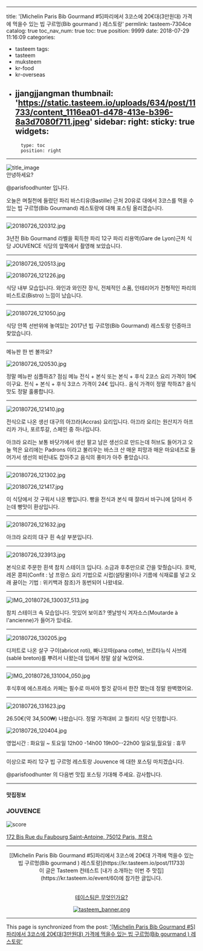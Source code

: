 
---
title: '[Michelin Paris Bib Gourmand  #5]파리에서 3코스에 20€대(3만원대) 가격에 먹을수 있는 빕 구르멍(Bib gourmand ) 레스토랑'
permlink: tasteem-7304ce
catalog: true
toc_nav_num: true
toc: true
position: 9999
date: 2018-07-29 11:16:09
categories:
- tasteem
tags:
- tasteem
- muksteem
- kr-food
- kr-overseas
- jjangjjangman
thumbnail: 'https://static.tasteem.io/uploads/634/post/11733/content_1116ea01-d478-413e-b396-8a3d7080f711.jpeg'
sidebar:
    right:
        sticky: true
widgets:
    -
        type: toc
        position: right
---


![title_image](https://static.tasteem.io/uploads/634/post/11733/content_1116ea01-d478-413e-b396-8a3d7080f711.jpeg)
<br/>
안녕하세요?

@parisfoodhunter 입니다.

오늘은 며칠천에 들렸던 파리 바스티유(Bastille) 근처 20유로 대에서 3코스를 먹을 수 있는 빕 구르멍(Bib Gourmand) 레스토랑에 대해 포스팅 올리겠습니다.


* * *


![20180726_120312.jpg](https://static.tasteem.io/uploads/image/image/42592/content_3dca7f84-89eb-429c-b5ed-0bc1a90aa79c.jpeg)

3년전 Bib Gourmand 라벨을 획득한 파리 12구 파리 리용역(Gare de Lyon)근처 식당 JOUVENCE 식당의 앞쪽에서 촬영해 보았습니다. 


* * *


![20180726_120513.jpg](https://static.tasteem.io/uploads/image/image/42594/content_a740532a-5059-425a-8570-1d92623260db.jpeg)


![20180726_121226.jpg](https://static.tasteem.io/uploads/image/image/42595/content_a740532a-5059-425a-8570-1d92623260db.jpeg)

식당 내부 모습입니다. 
와인과  와인잔 장식, 전체적인 소품, 인테리어가 전형적인 파리의 비스트로(Bistro) 느낌이 났습니다. 


* * *


![20180726_121050.jpg](https://static.tasteem.io/uploads/image/image/42597/content_a740532a-5059-425a-8570-1d92623260db.jpeg)

식당 안쪽 선반위에 놓여있는 2017년 빕 구르멍(Bib Gourmand) 레스토랑 인증마크 찾았습니다.


* * *

메뉴판 한 번 볼까요?


![20180726_120530.jpg](https://static.tasteem.io/uploads/image/image/42611/content_3dca7f84-89eb-429c-b5ed-0bc1a90aa79c.jpeg)

정말 메뉴판 심플하죠?
점심 메뉴 전식 + 본식 또는 본식 + 후식 2코스 요리 가격이 19€ 이구요.
전식 + 본식 + 후식 3코스 가격이 24€ 입니다..
음식 가격이 정말 착하죠?
음식맛도 정말 훌륭합니다.


* * *


![20180726_121410.jpg](https://static.tasteem.io/uploads/image/image/42613/content_3dca7f84-89eb-429c-b5ed-0bc1a90aa79c.jpeg)

전식으로 나온 생선 대구의 아끄라(Accras) 요리입니다. 아끄라 요리는 원산지가 아프리카 가나, 포르투갈,  스페인 중 하나입니다. 

아크라 요리는 보통 바닷가에서 생선 팔고 남은 생선으로 만드는데  허브도 들어가고 오늘 먹은 요리에는 Padrons 이라고 불리우는 바스크 산 매운 피망과 매운 마요네즈로 들어가서 생선의 비린내도 잡아주고 음식의  풍미가 아주 좋았습니다.


* * *


![20180726_121302.jpg](https://static.tasteem.io/uploads/image/image/42614/content_a740532a-5059-425a-8570-1d92623260db.jpeg)


![20180726_121417.jpg](https://static.tasteem.io/uploads/image/image/42615/content_3dca7f84-89eb-429c-b5ed-0bc1a90aa79c.jpeg)

이 식당에서 갓 구워서 나온 빵입니다.
빵을 전식과 본식 때 잘라서 바구니에 담아서 주는데 빵맛이 환상입니다.


* * *


![20180726_121632.jpg](https://static.tasteem.io/uploads/image/image/42616/content_3dca7f84-89eb-429c-b5ed-0bc1a90aa79c.jpeg)

아크라 요리의 대구 흰 속살 부분입니다.


* * *


![20180726_123913.jpg](https://static.tasteem.io/uploads/image/image/42617/content_a740532a-5059-425a-8570-1d92623260db.jpeg)

본식으로 주문한 흰색 참치 스테이크 입니다.
소금과 후추만으로 간을 맞췄습니다. 
호박, 레몬 콩피(Confit : 남 프랑스 요리 기법으로 시럽(설탕물)이나 기름에 식재료를 넣고 오래 끓이는 기법 : 위키백과 참조)가 동번되어 나왔네요.


* * *



![IMG_20180726_130037_513.jpg](https://static.tasteem.io/uploads/image/image/42651/content_a740532a-5059-425a-8570-1d92623260db.jpeg)


참치 스테이크 속 모습입니다. 맛있어 보이죠?
옛날방식 겨자소스(Moutarde à l'ancienne)가 들어가 있네요.


* * *


![20180726_130205.jpg](https://static.tasteem.io/uploads/image/image/42649/content_a740532a-5059-425a-8570-1d92623260db.jpeg)

디저트로 나온 살구 구이(abricot roti), 빠나꼬따(pana cotte), 브르타뉴식 사브레(sablé breton)를 뿌려서 나왔는데 입에서 정말 살살 녹았어요. 


* * *


![IMG_20180726_131004_050.jpg](https://static.tasteem.io/uploads/image/image/42666/content_a740532a-5059-425a-8570-1d92623260db.jpeg)

후식후에 에스프레소 카페는 필수로 마셔야 할것 같아서 한잔 했는데 정말 완벽했어요.


* * *

![20180726_131623.jpg](https://cdn.steemitimages.com/DQmYzwVDMSEGNipNyUwQKYih3F2M8hB51tKybNgJd5CP1KP/20180726_131623.jpg)

26.50€(약 34,500₩) 나왔습니다.
정말 가격대비 고 퀄리티 식당 인정합니다.


![20180726_120404.jpg](https://static.tasteem.io/uploads/image/image/42671/content_3dca7f84-89eb-429c-b5ed-0bc1a90aa79c.jpeg)

영업시간 : 화요일 ~ 토요일  12h00 -14h00
                                                  19h00--22h00
                    일요일,월요일 :  휴무
 
 

* * *

이상으로 파리 12구 빕 구르멍 레스토랑 Jouvence 에 대한 포스팅 마치겠습니다. 

@parisfoodhunter 의 다음번 맛집 포스팅 기대해 주세요.  감사합니다. 


































---------------------
#### 맛집정보
### JOUVENCE
![score](https://static.tasteem.io/images/steem/2Crowns.png)

[172 Bis Rue du Faubourg Saint-Antoine, 75012 Paris, 프랑스](https://kr.tasteem.io/post/11733#map)

-----------------------------------------
<center>[[Michelin Paris Bib Gourmand  #5]파리에서 3코스에 20€대 가격에 먹을수 있는 빕 구르멍(Bib gourmand ) 레스토랑](https://kr.tasteem.io/post/11733)
<br/>이 글은 Tasteem 컨테스트
 [내가 소개하는  이번 주 맛집](https://kr.tasteem.io/event/60)에 참가한 글입니다.

<br/>[테이스팀은 무엇인가요?](https://kr.tasteem.io/about)

[![tasteem_banner.png](https://static.tasteem.io/images/tasteem_banner_v3.png)](https://kr.tasteem.io)</center>

- - -

This page is synchronized from the post: ['[Michelin Paris Bib Gourmand  #5]파리에서 3코스에 20€대(3만원대) 가격에 먹을수 있는 빕 구르멍(Bib gourmand ) 레스토랑'](https://steemit.com/@parisfoodhunter/tasteem-7304ce)
